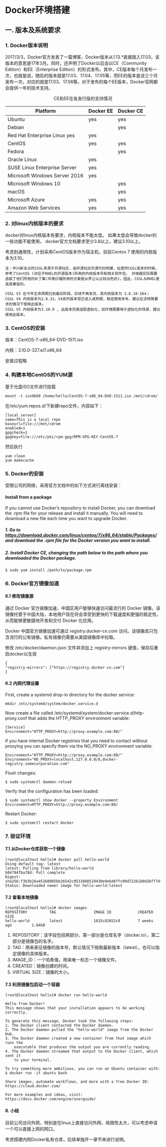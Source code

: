 # Docker环境搭建

## 一. 版本及系统要求

### 1. Docker版本说明

2017/3/3，Docker官方发表了一篇博客，Docker版本从1.13.*直接跳入17.03，该版本的意思是17年3月。同时，还声明了Docker以后会以CE（Community Edition）和EE（Enterprise Edition）的形式发布。其中，CE版本每个月发布一次，也就是说，随后的版本就是17.03、17.04、17.05等，而EE的版本是没三个月发布一次，对应的就是17.03、17.06等。对于发布的每个EE版本，Docker官网都会提供一年的技术支持。

<center>CE和EE在各发行版的支持情况

Platform| Docker EE | Docker CE
---------|----------|---------
Ubuntu | yes | yes
Debian |  | yes
Red Hat Enterprise Linux yes | 	yes | 
CentOS | yes | yes
Fedora | | yes
Oracle Linux | yes |
SUSE Linux Enterprise Server | yes |
Microsoft Windows Server 2016 | yes |
Microsoft Windows 10 | | yes
macOS | | yes
Microsoft Azure | yes | yes
Amazon Web Services | yes | yes
</center>


### 2. 对linux内核版本的要求

docker对linux内核版本有要求，内核版本不能太低， 如果太低会导致docker的一些功能不能使用， docker官方文档要求至少3.8以上，建议3.10以上。

考虑到通用性，计划采用CentOS版本作为宿主机，目前Centos 7 使用的内核版本为3.10。

    注：中兴新支点的CGSL来源于开源社区，由开源社区的源代码构建，在提供CGSL版本的时候，参考了CentOS (对应于RHEL的开源版本)所用的内核版本号和相关软件包， 并根据实际需要选取了他们所用的补丁集(毕竟红帽所用的方案是业界公认比较出色的)。因此，CGSL与RHEL是高度兼容的。
    
    CGSL V3 在今年生命周期已到最后阶段，后续不再发货，其内核版本为 2.6.18-164；
    CGSL V4 内核版本为2.6.32，V4系列版本现已进入成熟期，稳定商用多年，建议在没特殊要求的情况下使用此版本。
    CGSL V5 内核版本为3.10.0 , 此版本完美适配虚拟化，如环境需要用于虚拟化的场景，建议使用此版本。

### 3. CentOS的安装

版本：CentOS-7-x86_64-DVD-1511.iso

内核：3.10.0-327.el7.x86_64

安装过程略


### 4. 构建本地CentOS的YUM源

基于光盘ISO文件进行挂载
    
    mount -t iso9660 /home/hello/CentOS-7-x86_64-DVD-1511.iso /mnt/cdrom/

 在/etc/yum.repos.d/下新建repo文件，内容如下：

    [local_server]
    name=This is a local repo
    baseurl=file:///mnt/cdrom
    enabled=1
    gpgcheck=1
    gpgkey=file:///etc/pki/rpm-gpg/RPM-GPG-KEY-CentOS-7

然后执行

    yum clean
    yum makecache


### 5. Docker的安装

受限公司的网络，采用官方文档中的如下方式进行离线安装：

#### Install from a package
If you cannot use Docker’s repository to install Docker, you can download the .rpm file for your release and install it manually. You will need to download a new file each time you want to upgrade Docker.

##### 1. Go to https://download.docker.com/linux/centos/7/x86_64/stable/Packages/ and download the .rpm file for the Docker version you want to install.

##### 2. Install Docker CE, changing the path below to the path where you downloaded the Docker package.

    $ sudo yum install /path/to/package.rpm

### 6. Docker官方镜像加速

#### 6.1 修改镜像源

通过 Docker 官方镜像加速，中国区用户能够快速访问最流行的 Docker 镜像。该镜像托管于中国大陆，本地用户现在将会享受到更快的下载速度和更强的稳定性，从而能够更敏捷地开发和交付 Docker 化应用。

Docker 中国官方镜像加速可通过 registry.docker-cn.com 访问。该镜像库只包含流行的公有镜像。私有镜像仍需要从美国镜像库中拉取。

修改 /etc/docker/daemon.json 文件并添加上 registry-mirrors 键值，保存后重启docker以生效

    {
    "registry-mirrors": ["https://registry.docker-cn.com"]
    }

#### 6.2 内网代理设置

First, create a systemd drop-in directory for the docker service:

    mkdir /etc/systemd/system/docker.service.d

Now create a file called /etc/systemd/system/docker.service.d/http-proxy.conf that adds the HTTP_PROXY environment variable:

    [Service]
    Environment="HTTP_PROXY=http://proxy.example.com:80/"

If you have internal Docker registries that you need to contact without proxying you can specify them via the NO_PROXY environment variable:

    Environment="HTTP_PROXY=http://proxy.example.com:80/"
    Environment="NO_PROXY=localhost,127.0.0.0/8,docker-registry.somecorporation.com"

Flush changes:

    $ sudo systemctl daemon-reload

Verify that the configuration has been loaded:

    $ sudo systemctl show docker --property Environment
    Environment=HTTP_PROXY=http://proxy.example.com:80/

Restart Docker:

    $ sudo systemctl restart docker

### 7. 验证环境

#### 7.1 从Docker仓库获取一个镜像
    [root@localhost hello]# docker pull hello-world
    Using default tag: latest
    latest: Pulling from library/hello-world
    b04784fba78d: Pull complete 
    Digest: sha256:f3b3b28a45160805bb16542c9531888519430e9e6d6ffc09d72261b0d26ff74f
    Status: Downloaded newer image for hello-world:latest


#### 7.2 查看本地镜像
    [root@localhost hello]# docker images
    REPOSITORY          TAG                 IMAGE ID            CREATED             SIZE
    hello-world         latest              1815c82652c0        7 weeks ago         1.84kB

1. REPOSITORY：该字段包括两部分，第一部分是仓库名字（docker.io），第二部分是镜像包的名字。
2. TAG：用来表征镜像的版本号，默认情况下拖取最新版本（latest），也可以指定镜像的具体版本。
3. IMAGE_ID：一个哈希值，用来唯一标志一个镜像文件。
4. CREATED：镜像创建的时间。
5. VIRTUAL SIZE：镜像的大小。

#### 7.3 利用镜像包启动一个容器

    [root@localhost hello]# docker run hello-world

    Hello from Docker!
    This message shows that your installation appears to be working correctly.

    To generate this message, Docker took the following steps:
    1. The Docker client contacted the Docker daemon.
    2. The Docker daemon pulled the "hello-world" image from the Docker Hub.
    3. The Docker daemon created a new container from that image which runs the
        executable that produces the output you are currently reading.
    4. The Docker daemon streamed that output to the Docker client, which sent it
        to your terminal.

    To try something more ambitious, you can run an Ubuntu container with:
    $ docker run -it ubuntu bash

    Share images, automate workflows, and more with a free Docker ID:
    https://cloud.docker.com/

    For more examples and ideas, visit:
    https://docs.docker.com/engine/userguide/

#### 8. 小结

目前公司访问外网，特别是在linux上直接访问外网，局限性太大，可以考虑申请一个可以直接上网的网口。

考虑搭建内网Docker私有仓库，后续单独开一章节来进行说明。